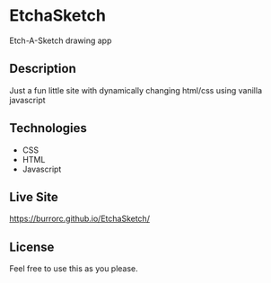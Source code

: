 # EtchaSketch
Etch-A-Sketch drawing app

## Description
Just a fun little site with dynamically changing html/css using vanilla javascript 

## Technologies
* CSS
* HTML
* Javascript

## Live Site
https://burrorc.github.io/EtchaSketch/

## License
Feel free to use this as you please.
